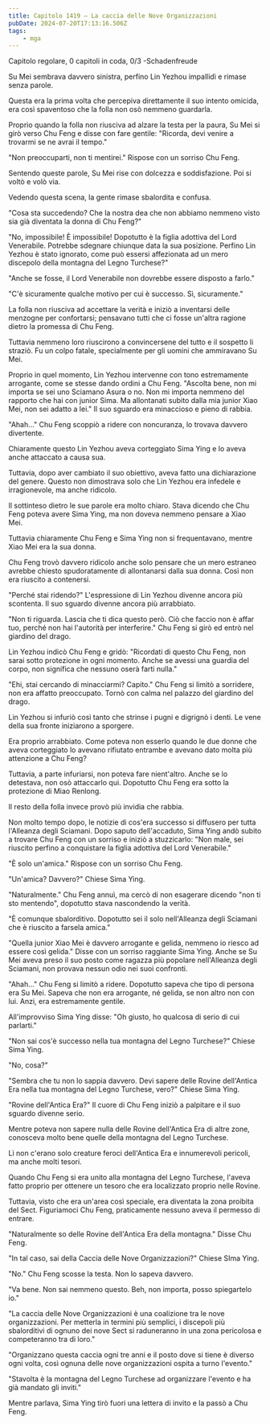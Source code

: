 ```yaml
---
title: Capitolo 1419 – La caccia delle Nove Organizzazioni
pubDate: 2024-07-20T17:13:16.506Z
tags:
    - mga
---
```



Capitolo regolare,
0 capitoli in coda, 0/3
-Schadenfreude


Su Mei sembrava davvero sinistra, perfino Lin Yezhou impallidì e rimase senza parole.


Questa era la prima volta che percepiva direttamente il suo intento omicida, era così spaventoso che la folla non osò nemmeno guardarla.


Proprio quando la folla non riusciva ad alzare la testa per la paura, Su Mei si girò verso Chu Feng e disse con fare gentile: "Ricorda, devi venire a trovarmi se ne avrai il tempo."


"Non preoccuparti, non ti mentirei." Rispose con un sorriso Chu Feng.


Sentendo queste parole, Su Mei rise con dolcezza e soddisfazione. Poi si voltò e volò via.


Vedendo questa scena, la gente rimase sbalordita e confusa.


"Cosa sta succedendo? Che la nostra dea che non abbiamo nemmeno visto sia già diventata la donna di Chu Feng?"


"No, impossibile! È impossibile! Dopotutto è la figlia adottiva del Lord Venerabile. Potrebbe sdegnare chiunque data la sua posizione. Perfino Lin Yezhou è stato ignorato, come può essersi affezionata ad un mero discepolo della montagna del Legno Turchese?"


"Anche se fosse, il Lord Venerabile non dovrebbe essere disposto a farlo."


"C'è sicuramente qualche motivo per cui è successo. Sì, sicuramente."


La folla non riusciva ad accettare la verità e iniziò a inventarsi delle menzogne per confortarsi; pensavano tutti che ci fosse un'altra ragione dietro la promessa di Chu Feng.


Tuttavia nemmeno loro riuscirono a convincersene del tutto e il sospetto li straziò. Fu un colpo fatale, specialmente per gli uomini che ammiravano Su Mei.


Proprio in quel momento, Lin Yezhou intervenne con tono estremamente arrogante, come se stesse dando ordini a Chu Feng. "Ascolta bene, non mi importa se sei uno Sciamano Asura o no. Non mi importa nemmeno del rapporto che hai con junior Sima. Ma allontanati subito dalla mia junior Xiao Mei, non sei adatto a lei." Il suo sguardo era minaccioso e pieno di rabbia.


"Ahah..." Chu Feng scoppiò a ridere con noncuranza, lo trovava davvero divertente.


Chiaramente questo Lin Yezhou aveva corteggiato Sima Ying e lo aveva anche attaccato a causa sua.


Tuttavia, dopo aver cambiato il suo obiettivo, aveva fatto una dichiarazione del genere. Questo non dimostrava solo che Lin Yezhou era infedele e irragionevole, ma anche ridicolo.


Il sottinteso dietro le sue parole era molto chiaro. Stava dicendo che Chu Feng poteva avere Sima Ying, ma non doveva nemmeno pensare a Xiao Mei.


Tuttavia chiaramente Chu Feng e Sima Ying non si frequentavano, mentre Xiao Mei era la sua donna.


Chu Feng trovò davvero ridicolo anche solo pensare che un mero estraneo avrebbe chiesto spudoratamente di allontanarsi dalla sua donna. Così non era riuscito a contenersi.


"Perché stai ridendo?" L'espressione di Lin Yezhou divenne ancora più scontenta. Il suo sguardo divenne ancora più arrabbiato.


"Non ti riguarda. Lascia che ti dica questo però. Ciò che faccio non è affar tuo, perché non hai l'autorità per interferire." Chu Feng si girò ed entrò nel giardino del drago.


Lin Yezhou indicò Chu Feng e gridò: "Ricordati di questo Chu Feng, non sarai sotto protezione in ogni momento. Anche se avessi una guardia del corpo, non significa che nessuno oserà farti nulla."


"Ehi, stai cercando di minacciarmi? Capito." Chu Feng si limitò a sorridere, non era affatto preoccupato. Tornò con calma nel palazzo del giardino del drago.


Lin Yezhou si infuriò così tanto che strinse i pugni e digrignò i denti. Le vene della sua fronte iniziarono a sporgere.


Era proprio arrabbiato. Come poteva non esserlo quando le due donne che aveva corteggiato lo avevano rifiutato entrambe e avevano dato molta più attenzione a Chu Feng?


Tuttavia, a parte infuriarsi, non poteva fare nient'altro. Anche se lo detestava, non osò attaccarlo qui. Dopotutto Chu Feng era sotto la protezione di Miao Renlong.


Il resto della folla invece provò più invidia che rabbia.


Non molto tempo dopo, le notizie di cos'era successo si diffusero per tutta l'Alleanza degli Sciamani. Dopo saputo dell'accaduto, Sima Ying andò subito a trovare Chu Feng con un sorriso e iniziò a stuzzicarlo: "Non male, sei riuscito perfino a conquistare la figlia adottiva del Lord Venerabile."


"È solo un'amica." Rispose con un sorriso Chu Feng.


"Un'amica? Davvero?" Chiese Sima Ying.


"Naturalmente." Chu Feng annuì, ma cercò di non esagerare dicendo "non ti sto mentendo", dopotutto stava nascondendo la verità.


"È comunque sbalorditivo. Dopotutto sei il solo nell'Alleanza degli Sciamani che è riuscito a farsela amica."


"Quella junior Xiao Mei è davvero arrogante e gelida, nemmeno io riesco ad essere così gelida." Disse con un sorriso raggiante Sima Ying. Anche se Su Mei aveva preso il suo posto come ragazza più popolare nell'Alleanza degli Sciamani, non provava nessun odio nei suoi confronti.


"Ahah..." Chu Feng si limitò a ridere. Dopotutto sapeva che tipo di persona era Su Mei. Sapeva che non era arrogante, né gelida, se non altro non con lui. Anzi, era estremamente gentile.


All'improvviso Sima Ying disse: "Oh giusto, ho qualcosa di serio di cui parlarti."


"Non sai cos'è successo nella tua montagna del Legno Turchese?" Chiese Sima Ying.


"No, cosa?"


"Sembra che tu non lo sappia davvero. Devi sapere delle Rovine dell'Antica Era nella tua montagna del Legno Turchese, vero?" Chiese Sima Ying.


"Rovine dell'Antica Era?" Il cuore di Chu Feng iniziò a palpitare e il suo sguardo divenne serio.


Mentre poteva non sapere nulla delle Rovine dell'Antica Era di altre zone, conosceva molto bene quelle della montagna del Legno Turchese.


Lì non c'erano solo creature feroci dell'Antica Era e innumerevoli pericoli, ma anche molti tesori.


Quando Chu Feng si era unito alla montagna del Legno Turchese, l'aveva fatto proprio per ottenere un tesoro che era localizzato proprio nelle Rovine.


Tuttavia, visto che era un'area così speciale, era diventata la zona proibita del Sect. Figuriamoci Chu Feng, praticamente nessuno aveva il permesso di entrare.


"Naturalmente so delle Rovine dell'Antica Era della montagna." Disse Chu Feng.


"In tal caso, sai della Caccia delle Nove Organizzazioni?" Chiese SIma Ying.


"No." Chu Feng scosse la testa. Non lo sapeva davvero.


"Va bene. Non sai nemmeno questo. Beh, non importa, posso spiegartelo io."


"La caccia delle Nove Organizzazioni è una coalizione tra le nove organizzazioni. Per metterla in termini più semplici, i discepoli più sbalorditivi di ognuno dei nove Sect si raduneranno in una zona pericolosa e competeranno tra di loro."


"Organizzano questa caccia ogni tre anni e il posto dove si tiene è diverso ogni volta, così ognuna delle nove organizzazioni ospita a turno l'evento."


"Stavolta è la montagna del Legno Turchese ad organizzare l'evento e ha già mandato gli inviti."


Mentre parlava, Sima Ying tirò fuori una lettera di invito e la passò a Chu Feng.
                                


                                



